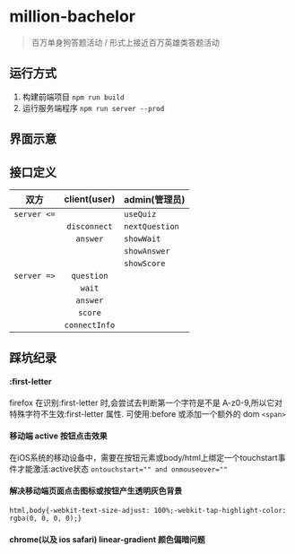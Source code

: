 # million-bachelor

>百万单身狗答题活动 / 形式上接近百万英雄类答题活动

## 运行方式

1. 构建前端项目 `npm run build`
2. 运行服务端程序 `npm run server --prod`

## 界面示意

## 接口定义

| 双方         | client(user)  | admin(管理员) |
|:---:        |:------------: |:-------------|
| `server <=` |               | `useQuiz` |
|             | `disconnect`  | `nextQuestion` |
|             | `answer`      | `showWait` |
|             |               | `showAnswer` |
|             |               | `showScore`  |
| `server =>` | `question`    |   |
|             | `wait`        |   |
|             | `answer`      |   |
|             | `score`       |   |
|             | `connectInfo` |   |

## 踩坑纪录

#### :first-letter
firefox 在识别:first-letter 时,会尝试去判断第一个字符是不是 A-z0-9,所以它对
特殊字符不生效:first-letter 属性. 可使用:before 或添加一个额外的 dom `<span>`

#### 移动端 active 按钮点击效果
在iOS系统的移动设备中，需要在按钮元素或body/html上绑定一个touchstart事件才能激活:active状态
`ontouchstart="" and onmouseover="" `

#### 解决移动端页面点击图标或按钮产生透明灰色背景
`html,body{-webkit-text-size-adjust: 100%;-webkit-tap-highlight-color: rgba(0, 0, 0, 0);}`

#### chrome(以及 ios safari) linear-gradient 颜色偏暗问题
